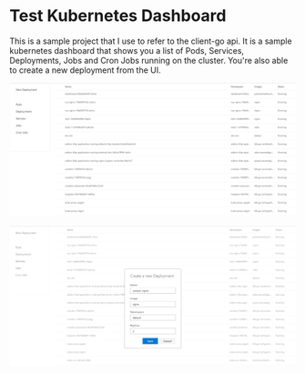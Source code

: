 # Test Kubernetes Dashboard

This is a sample project that I use to refer to the client-go api. It is a sample kubernetes dashboard that shows you a list of Pods, Services, Deployments, Jobs and Cron Jobs running on the cluster. You're also able to create a new deployment from the UI.

![List](https://raw.githubusercontent.com/patnaikshekhar/KubeUI/master/Screenshot1.PNG)

![Create](https://raw.githubusercontent.com/patnaikshekhar/KubeUI/master/Screenshot2.PNG)
